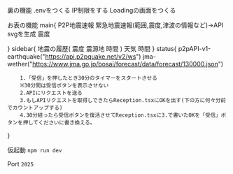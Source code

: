 裏の機能
.envをつくる
IP制限をする
Loadingの画面をつくる

お表の機能
main{
    P2P地震速報
    緊急地震速報(範囲,震度,津波の情報など)→API
    svgを生成
    震度

}
sidebar{
    地震の履歴(
        震度
        震源地
        時間
    )
    天気
    時間
}
status{
        p2pAPI-v1-earthquake("https://api.p2pquake.net/v2/ws")
        jma-wether("https://www.jma.go.jp/bosai/forecast/data/forecast/130000.json")
    
        1.「受信」を押したとき30分のタイマーをスタートさせる
        ※30分間は受信ボタンを表示させない
        2.APIにリクエストを送る
        3.もしAPIリクエストを取得しできたらReception.tsxにOKを出す(下の方に何々分前でカウントアップする)
        4.30分経ったら受信ボタンを復活させてReception.tsxに3.で書いたOKを「受信」ボタンを押してくださいに書き換える。
        
}

仮起動
```npm run dev```

Port ```2025```